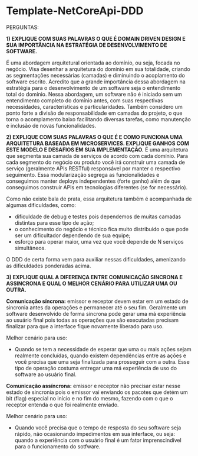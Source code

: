 # Template-NetCoreApi-DDD

PERGUNTAS:


**1) EXPLIQUE COM SUAS PALAVRAS O QUE É DOMAIN DRIVEN DESIGN E SUA IMPORTÂNCIA
NA ESTRATÉGIA DE DESENVOLVIMENTO DE SOFTWARE.**

É uma abordagem arquitetural orientada ao domínio, ou seja, focada no negócio. 
Visa desenhar a arquitetura do domínio em sua totalidade, criando as segmentações necessárias (camadas) e diminuindo o acoplamento do software escrito.
Acredito que a grande importância dessa abordagem na estratégia para o desenvolvimento de um software seja o entendimento total do domínio.
Nessa abordagem, um software não é iniciado sem um entendimento completo do domínio antes, com suas respectivas necessidades, características e particularidades.
Também considero um ponto forte a divisão de responsabilidade em camadas do projeto, o que torna o acomplamento baixo facilitando diversas tarefas, como manutenção e inclusão de novas funcionalidades.


**2) EXPLIQUE COM SUAS PALAVRAS O QUE É E COMO FUNCIONA UMA ARQUITETURA BASEADA
EM MICROSERVICES. EXPLIQUE GANHOS COM ESTE MODELO E DESAFIOS EM SUA
IMPLEMENTAÇÃO.**
É uma arquitetura que segmenta sua camada de serviços de acordo com cada domínio. 
Para cada segmento do negócio ou produto você irá construir uma camada de serviço (geralmente APIs RESTful) responsável por manter o respectivo seguimento.
Essa modularização segrega as funcionalidades e conseguimos manter deploys independentes (forte ganho) além de que conseguimos construir APIs em tecnologias diferentes (se for necessário).

Como não existe bala de prata, essa arquitetura também é acompanhada de algumas dificuldades, como: 

- dificuldade de debug e testes pois dependemos de muitas camadas distintas para esse tipo de ação;
- o conhecimento do negócio e técnico fica muito distribuído o que pode ser um dificultador dependendo de sua equipe;
- esforço para operar maior, uma vez que você depende de N serviços simultâneos.

O DDD de certa forma vem para auxiliar nessas dificuldades, amenizando as dificuldades ponderadas acima.

**3) EXPLIQUE QUAL A DIFERENÇA ENTRE COMUNICAÇÃO SINCRONA E ASSINCRONA E QUAL O
MELHOR CENÁRIO PARA UTILIZAR UMA OU OUTRA.**

**Comunicação síncrona:** emissor e receptor devem estar em um estado de sincronia antes da operações e permanecer até o seu fim. 
Geralmente um software desenvolvido de forma síncrona pode gerar uma má experiência ao usuário final pois todas as operações que são executadas precisam finalizar para que a interface fique novamente liberado para uso.

Melhor cenário para uso:
- Quando se tem a necessidade de esperar que uma ou mais ações sejam realmente concluídas, quando existem dependências entre as ações e você precisa que uma seja finalizada para prosseguir com a outra. Esse tipo de operação costuma entregar uma má experiência de uso do software ao usuário final. 

**Comunicação assíncrona:** emissor e receptor não precisar estar nesse estado de sincronia pois o emissor vai enviando os pacotes que detém um bit (flag) especial no início e no fim do mesmo, fazendo com o que o receptor entenda o que foi realmente enviado.

Melhor cenário para uso:
- Quando você precisa que o tempo de resposta do seu software seja rápido, não ocasionando impedimentos em sua interface, ou seja: quando a experiência com o usuário final é um fator imprenscindível para o funcionamento do sotfware.
